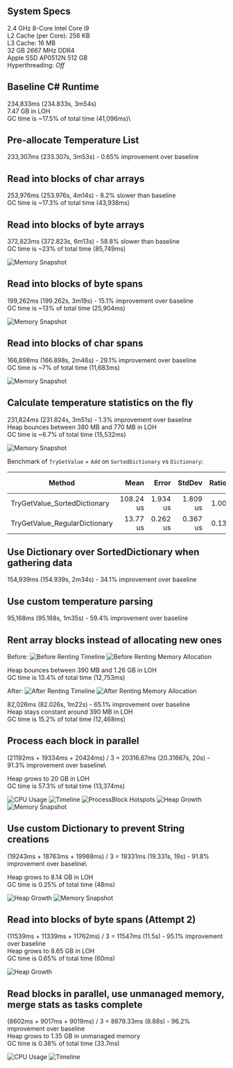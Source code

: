 
## System Specs

2.4 GHz 8-Core Intel Core i9\
L2 Cache (per Core): 256 KB\
L3 Cache:	16 MB\
32 GB 2667 MHz DDR4\
Apple SSD AP0512N 512 GB\
Hyperthreading: *Off*

## Baseline C# Runtime

234,833ms (234.833s, 3m54s)\
7.47 GB in LOH\
GC time is ~17.5% of total time (41,096ms)\

## Pre-allocate Temperature List

233,307ms (233.307s, 3m53s) - 0.65% improvement over baseline

## Read into blocks of char arrays

253,976ms (253.976s, 4m14s) - 8.2% slower than baseline\
GC time is ~17.3% of total time (43,938ms)

## Read into blocks of byte arrays

372,823ms (372.823s, 6m13s) - 58.8% slower than baseline\
GC time is ~23% of total time (85,749ms)

![Memory Snapshot](./assets/MemorySnapshot1.png)

## Read into blocks of byte spans

199,262ms (199.262s, 3m19s) - 15.1% improvement over baseline\
GC time is ~13% of total time (25,904ms)

![Memory Snapshot](./assets/MemorySnapshot2.png)

## Read into blocks of char spans

166,898ms (166.898s, 2m46s) - 29.1% improvement over baseline\
GC time is ~7% of total time (11,683ms)

![Memory Snapshot](./assets/MemorySnapshot3.png)

## Calculate temperature statistics on the fly

231,824ms (231.824s, 3m51s) - 1.3% improvement over baseline\
Heap bounces between 380 MB and 770 MB in LOH\
GC time is ~6.7% of total time (15,532ms)

![Memory Snapshot](./assets/MemorySnapshot4.png)

Benchmark of `TryGetValue` + `Add` on `SortedDictionary` vs `Dictionary`:

| Method                        | Mean      | Error    | StdDev   | Ratio | Gen0   | Gen1   | Allocated | Alloc Ratio |
|------------------------------ |----------:|---------:|---------:|------:|-------:|-------:|----------:|------------:|
| TryGetValue_SortedDictionary  | 108.24 us | 1.934 us | 1.809 us |  1.00 | 2.6855 | 0.1221 |   22.7 KB |        1.00 |
| TryGetValue_RegularDictionary |  13.77 us | 0.262 us | 0.367 us |  0.13 | 2.6550 |      - |  21.79 KB |        0.96 |

## Use Dictionary over SortedDictionary when gathering data

154,939ms (154.939s, 2m34s) - 34.1% improvement over baseline

## Use custom temperature parsing

95,168ms (95.168s, 1m35s) - 59.4% improvement over baseline

## Rent array blocks instead of allocating new ones

Before:
![Before Renting Timeline](./assets/BeforeRentTimeline.png)
![Before Renting Memory Allocation](./assets/BeforeRentMemoryAlloc.png)

Heap bounces between 390 MB and 1.26 GB in LOH\
GC time is 13.4% of total time (12,753ms)

After:
![After Renting Timeline](./assets/AfterRentTimeline.png)
![After Renting Memory Allocation](./assets/AfterRentMemoryAlloc.png)

82,026ms (82.026s, 1m22s) - 65.1% improvement over baseline\
Heap stays constant around 390 MB in LOH\
GC time is 15.2% of total time (12,468ms)

## Process each block in parallel

(21192ms + 19334ms + 20424ms) / 3 = 20316.67ms (20.31667s, 20s) - 91.3% improvement over baseline\

Heap grows to 20 GB in LOH\
GC time is 57.3% of total time (13,374ms)

![CPU Usage](./assets/MultiThreadingCpu1.png)
![Timeline](./assets/MultiThreadingTimeline1.png)
![ProcessBlock Hotspots](./assets/ProcessBlockHotspots.png)
![Heap Growth](./assets/MultiThreadingHeap1.png)
![Memory Snapshot](./assets/MultiThreadingMemorySnapshot.png)

## Use custom Dictionary to prevent String creations

(19243ms + 18763ms + 19988ms) / 3 = 19331ms (19.331s, 19s) - 91.8% improvement over baseline\

Heap grows to 8.14 GB in LOH\
GC time is 0.25% of total time (48ms)

![Heap Growth](./assets/MultiThreadingHeap2.png)
![Memory Snapshot](./assets/MultiThreadingMemorySnapshot2.png)

## Read into blocks of byte spans (Attempt 2)

(11539ms + 11339ms + 11762ms) / 3 = 11547ms (11.5s) - 95.1% improvement over baseline\
Heap grows to 8.65 GB in LOH\
GC time is 0.65% of total time (60ms)

![Heap Growth](./assets/ByteSpanHeap.png)

## Read blocks in parallel, use unmanaged memory, merge stats as tasks complete

(8602ms + 9017ms + 9019ms) / 3 = 8879.33ms (8.88s) - 96.2% improvement over baseline\
Heap grows to 1.35 GB in unmanaged memory\
GC time is 0.38% of total time (33.7ms)

![CPU Usage](./assets/NativeConcurrentCpu.png)
![Timeline](./assets/NativeConcurrentBlockTimeline.png)

